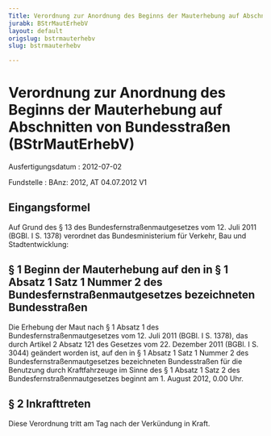 ```yaml
---
Title: Verordnung zur Anordnung des Beginns der Mauterhebung auf Abschnitten von Bundesstraßen
jurabk: BStrMautErhebV
layout: default
origslug: bstrmauterhebv
slug: bstrmauterhebv

---
```


# Verordnung zur Anordnung des Beginns der Mauterhebung auf Abschnitten von Bundesstraßen (BStrMautErhebV)

Ausfertigungsdatum
:   2012-07-02

Fundstelle
:   BAnz: 2012, AT 04.07.2012 V1


## Eingangsformel

Auf Grund des § 13 des Bundesfernstraßenmautgesetzes vom 12. Juli 2011
(BGBl. I S. 1378) verordnet das Bundesministerium für Verkehr, Bau und
Stadtentwicklung:


## § 1 Beginn der Mauterhebung auf den in § 1 Absatz 1 Satz 1 Nummer 2 des Bundesfernstraßenmautgesetzes bezeichneten Bundesstraßen

Die Erhebung der Maut nach § 1 Absatz 1 des
Bundesfernstraßenmautgesetzes vom 12. Juli 2011 (BGBl. I S. 1378), das
durch Artikel 2 Absatz 121 des Gesetzes vom 22. Dezember 2011 (BGBl. I
S. 3044) geändert worden ist, auf den in § 1 Absatz 1 Satz 1 Nummer 2
des Bundesfernstraßenmautgesetzes bezeichneten Bundesstraßen für die
Benutzung durch Kraftfahrzeuge im Sinne des § 1 Absatz 1 Satz 2 des
Bundesfernstraßenmautgesetzes beginnt am 1. August 2012, 0.00 Uhr.


## § 2 Inkrafttreten

Diese Verordnung tritt am Tag nach der Verkündung in Kraft.

